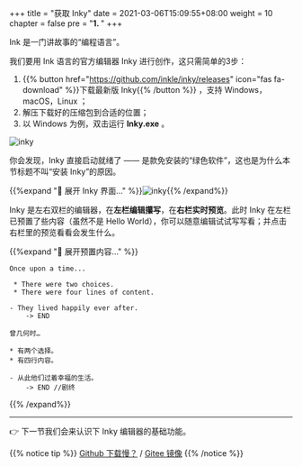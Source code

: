 +++
title = "获取 Inky"
date = 2021-03-06T15:09:55+08:00
weight = 10
chapter = false
pre = "<b>1. </b>"
+++

Ink 是一门讲故事的“编程语言”。

我们要用 Ink 语言的官方编辑器 Inky 进行创作，这只需简单的3步：

1. {{% button href="https://github.com/inkle/inky/releases" icon="fas fa-download" %}}下载最新版 Inky{{% /button %}} ，支持 Windows，macOS，Linux ； 
2. 解压下载好的压缩包到合适的位置；
3. 以 Windows 为例，双击运行 **Inky.exe** 。


![inky](/images/learn/logo.png)

你会发现，Inky 直接启动就绪了 —— 是款免安装的“绿色软件”，这也是为什么本节标题不叫“安装 Inky”的原因。

{{%expand "🔎 展开 Inky 界面…" %}}![inky](/images/learn/inky.png){{% /expand%}}

Inky 是左右双栏的编辑器，在**左栏编辑攥写**，在**右栏实时预览**。此时 Inky 在左栏已预置了些内容（虽然不是 Hello World），你可以随意编辑试试写写看；并点击右栏里的预览看看会发生什么。

{{%expand "🔎 展开预置内容…" %}}

```
Once upon a time...

 * There were two choices.
 * There were four lines of content.

- They lived happily ever after.
    -> END
```

```
曾几何时…

* 有两个选择。
* 有四行内容。

- 从此他们过着幸福的生活。
    -> END //剧终
```  
{{% /expand%}}

---

👉 下一节我们会来认识下 Inky 编辑器的基础功能。

{{% notice tip %}}
[Github 下载慢？](https://www.zhihu.com/question/276143842) / [Gitee 镜像](https://gitee.com/xun-lang/inky/releases)
{{% /notice %}}